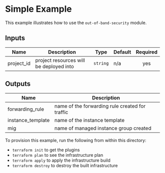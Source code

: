 # Simple Example

This example illustrates how to use the `out-of-band-security` module.

<!-- BEGINNING OF PRE-COMMIT-TERRAFORM DOCS HOOK -->
## Inputs

| Name | Description | Type | Default | Required |
|------|-------------|------|---------|:--------:|
| project\_id | project resources will be deployed into | `string` | n/a | yes |

## Outputs

| Name | Description |
|------|-------------|
| forwarding\_rule | name of the forwarding rule created for traffic |
| instance\_template | name of the instance template |
| mig | name of managed instance group created |

<!-- END OF PRE-COMMIT-TERRAFORM DOCS HOOK -->

To provision this example, run the following from within this directory:
- `terraform init` to get the plugins
- `terraform plan` to see the infrastructure plan
- `terraform apply` to apply the infrastructure build
- `terraform destroy` to destroy the built infrastructure
